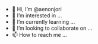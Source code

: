 - 👋 Hi, I’m @aenonjori
- 👀 I’m interested in ...
- 🌱 I’m currently learning ...
- 💞️ I’m looking to collaborate on ...
- 📫 How to reach me ...

<!---
aenonjori/aenonjori is a ✨ special ✨ repository because its `README.md` (this file) appears on your GitHub profile.
You can click the Preview link to take a look at your changes.
--->

